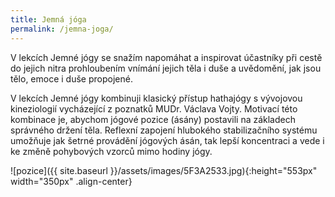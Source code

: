 ```yaml
---
title: Jemná jóga
permalink: /jemna-joga/
---
```

V lekcích Jemné jógy se snažím napomáhat a inspirovat účastníky při cestě do jejich nitra prohloubením
vnímání jejich těla i duše a uvědomění, jak jsou tělo, emoce i duše propojené.

V lekcích Jemné jógy kombinuji klasický přístup hathajógy s vývojovou kineziologií vycházející z
poznatků MUDr. Václava Vojty. Motivací této kombinace je, abychom jógové pozice (ásány) postavili na
základech správného držení těla. Reflexní zapojení hlubokého stabilizačního systému umožňuje jak šetrné
provádění jógových ásán, tak lepší koncentraci a vede i ke změně pohybových vzorců mimo hodiny jógy.

![pozice]({{ site.baseurl }}/assets/images/5F3A2533.jpg){:height="553px" width="350px" .align-center}
